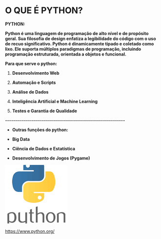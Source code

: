 # O QUE É PYTHON?

 **PYTHON:**

**Python é uma linguagem de programação de alto nível e de propósito geral. Sua filosofia de design enfatiza a legibilidade do código com o uso de recuo significativo. Python é dinamicamente tipado e coletado como lixo. Ele suporta múltiplos paradigmas de programação, incluindo programação estruturada, orientada a objetos e funcional.**


**Para que serve o python:**

1.  **Desenvolvimento Web**

2. **Automação e Scripts**

3. **Análise de Dados**

4. **Inteligência Artificial e Machine Learning**

5. **Testes e Garantia de Qualidade**

**------------------------------------------------------------**
- **Outras funções do python:**

- **Big Data**

- **Ciência de Dados e Estatística**

- **Desenvolvimento de Jogos (Pygame)**



![ICONE DO PYTHON](image.png)

https://www.python.org/